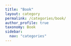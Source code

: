 ```yaml
---
title: "Book"
layout: category
permalink: /categories/book/
author_profile: true
taxonomy: Book
sidebar:
  nav: "categories"
---
```

